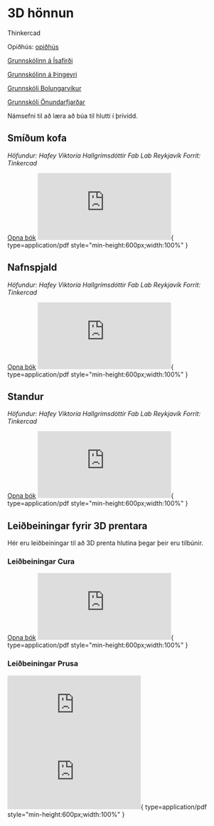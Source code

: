 # 3D hönnun

Thinkercad

Opiðhús: [opiðhús](https://www.tinkercad.com/joinclass/2QZELM3QH)

[Grunnskólinn á Ísafirði](https://www.tinkercad.com/joinclass/5NP29MMX4)

[Grunnskólinn á Þingeyri](https://www.tinkercad.com/joinclass/QD9JTHGBG)

[Grunnskóli Bolungarvíkur](https://www.tinkercad.com/joinclass/PBL3P5GI2)

[Grunnskóli Önundarfjarðar](https://www.tinkercad.com/joinclass/LTZYDAYTL)

Námsefni til að læra að búa til hlutti í þrívídd.

## Smíðum kofa

*Höfundur: Hafey Viktoría Hallgrímsdóttir Fab Lab Reykjavík*
*Forrit: Tinkercad*

[Opna bók](https://www.fabmennt.com/_files/ugd/0ebced_4f3692ae43024cd99292e08471e86959.pdf)
![hafey bækur](https://www.fabmennt.com/_files/ugd/0ebced_4f3692ae43024cd99292e08471e86959.pdf){ type=application/pdf style="min-height:600px;width:100%" }

## Nafnspjald

*Höfundur: Hafey Viktoría Hallgrímsdóttir Fab Lab Reykjavík*
*Forrit: Tinkercad*

[Opna bók](https://www.fabmennt.com/_files/ugd/0ebced_ed4f89c4f7bf41b88091345abd7e6d4f.pdf)
![hafey bækur](https://www.fabmennt.com/_files/ugd/0ebced_ed4f89c4f7bf41b88091345abd7e6d4f.pdf){ type=application/pdf style="min-height:600px;width:100%" }

## Standur

*Höfundur: Hafey Viktoría Hallgrímsdóttir Fab Lab Reykjavík*
*Forrit: Tinkercad*

[Opna bók](https://www.fabmennt.com/_files/ugd/0ebced_9033b3fd8fd74730a93cbc5dda615108.pdf)
![hafey bækur](https://www.fabmennt.com/_files/ugd/0ebced_9033b3fd8fd74730a93cbc5dda615108.pdf){ type=application/pdf style="min-height:600px;width:100%" }

## Leiðbeiningar fyrir 3D prentara

Hér eru leiðbeiningar til að 3D prenta hlutina þegar þeir eru tilbúnir.

### Leiðbeiningar Cura

[Opna bók](https://www.fabmennt.com/_files/ugd/0ebced_00c85e4a7034476fb513430d0cc33b9e.pdf)
![hafey bækur](https://www.fabmennt.com/_files/ugd/0ebced_00c85e4a7034476fb513430d0cc33b9e.pdf){ type=application/pdf style="min-height:600px;width:100%" }


### Leiðbeiningar Prusa

![Opna bók](https://www.fabmennt.com/_files/ugd/0ebced_331e1e498f3f4f6ea36190fc58ab1fb1.pdf)
![hafey bækur](https://www.fabmennt.com/_files/ugd/0ebced_331e1e498f3f4f6ea36190fc58ab1fb1.pdf){ type=application/pdf style="min-height:600px;width:100%" }

